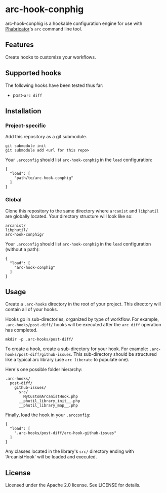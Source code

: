 # arc-hook-conphig

arc-hook-conphig is a hookable configuration engine for use with
[Phabricator](http://phabricator.org)'s `arc` command line tool.

## Features

Create hooks to customize your workflows.

## Supported hooks

The following hooks have been tested thus far:

- post-`arc diff`

## Installation

### Project-specific

Add this repository as a git submodule.

    git submodule init
    git submodule add <url for this repo>

Your `.arcconfig` should list `arc-hook-conphig` in the `load` configuration:

    {
      "load": [
        "path/to/arc-hook-conphig"
      ]
    }

### Global

Clone this repository to the same directory where `arcanist` and
`libphutil` are globally located. Your directory structure will
look like so:

    arcanist/
    libphutil/
    arc-hook-conphig/

Your `.arcconfig` should list `arc-hook-conphig` in the `load`
configuration (without a path):

    {
      "load": [
        "arc-hook-conphig"
      ]
    }

## Usage

Create a `.arc-hooks` directory in the root of your project. This directory will contain all of your
hooks.

Hooks go in sub-directories, organized by type of workflow. For example, `.arc-hooks/post-diff/`
hooks will be executed after the `arc diff` operation has completed.

    mkdir -p .arc-hooks/post-diff/

To create a hook, create a sub-directory for your hook. For example:
`.arc-hooks/post-diff/github-issues`. This sub-directory should be structured like a typical arc
library (use `arc liberate` to populate one).

Here's one possible folder hierarchy:

    .arc-hooks/
      post-diff/
        github-issues/
          src/
            MyCustomArcanistHook.php
          __phutil_library_init__.php
          __phutil_library_map__.php

Finally, load the hook in your `.arcconfig`:

    {
      "load": [
        ".arc-hooks/post-diff/arc-hook-github-issues"
      ]
    }

Any classes located in the library's `src/` directory ending with 'ArcanistHook' will be loaded and
executed.

## License

Licensed under the Apache 2.0 license. See LICENSE for details.